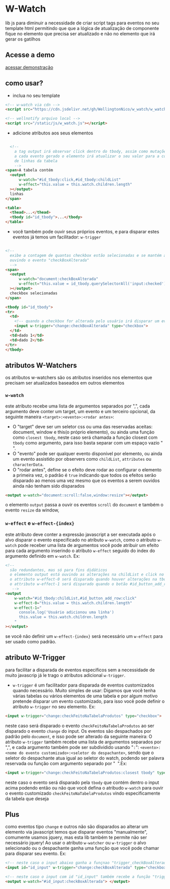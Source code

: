 # W-Watch

lib js para diminuir a necessidade de criar script tags para eventos no seu template html
permitindo que que a lógica de atualização de componente fique no elemento
que precisa ser atualizado e não no elemento que irá gerar os gatilhos


## Acesse a demo
[acessar demonstração](https://wellingtonnico.github.io/w_watch/)



## como usar?
* inclua no seu template
```html
<!-- w-watch via cdn -->
<script src="https://cdn.jsdelivr.net/gh/WellingtonNico/w_watch/w_watch.js"></script>

<!-- wellnotify arquivo local -->
<script src="/static/js/w_watch.js"></script>
```
* adicione atributos aos seus elementos
```html

  <!-- 
    a tag output irá observar click dentro do tbody, assim como mutações nas linhas
    a cada evento gerado o elemento irá atualizar o seu valor para a contagem
    de linhas da tabela
    -->
<span>A tabela contém
  <output 
      w-watch="#id_tbody:click,#id_tbody:childList"
      w-effect="this.value = this.watch.children.length"
  ></output> 
  linhas
</span>

<table>
  <thead>...</thead>
  <tbody id="id_tbody">...</tbody>
</table>
```
* você também pode ouvir seus próprios eventos, e para disparar estes eventos já temos um facilitador: `w-trigger`
```html

<!-- 
  exibe a contagem de quantas checkbox estão selecionadas e se mantém atualizado
  ouvindo o evento "checkBoxAlterada"
  -->
<span>
  <output 
      w-watch="document:checkBoxAlterada"
      w-effect="this.value = id_tbody.querySelectorAll('input:checked').length"
  ></output> 
  checkbox selecionadas
</span>

<tbody id="id_tbody">
<tr>
  <td>
    <!-- quando a checkbox for alterada pelo usuário irá disparar um evento chamado "checkBoxAlterada" -->
    <input w-trigger="change:checkBoxAlterada" type="checkbox">
  </td>
  <td>dado 1</td>
  <td>dado 2</td>
</tr>
</tbody>
```

## atributos W-Watchers
os atributos w-watchers são os atributos inseridos nos elementos que precisam
ser atualizados baseados em outros elementos

### `w-watch`
este atributo recebe uma lista de argumentos separados por ",", cada argumento deve conter
um target, um evento e um terceiro opcional, da seguinte maneira `<target>:<evento>:<rodar antes>`: 
* O "target" deve ser um seletor css ou uma das reservadas aceitas: document, window e this(o próprio elemento), ou ainda 
uma função como `closest tbody`, neste caso será chamada a função closest com `tbody` como argumento, para isso basta separar com um espaço vazio "` `".
* O "evento" pode ser qualquer evento disponível por elemento, ou ainda um evento assistido por observers
como `childList`, `attributes` ou `characterData`.
* O "rodar antes", define se o efeito deve rodar ao configurar o elemento a primeira vez, o padrão é `true`
indicando que todos os efeitos serão disparado ao menos uma vez mesmo que os eventos
a serem ouvidos ainda não tenham sido disparados
```html
<output w-watch="document:scroll:false,window:resize"></output>
```
o elemento `output` passa a ouvir os eventos `scroll` do `document` e também o evento
`resize` da window,

### `w-effect` e `w-effect-{index}`
este atributo deve conter a expressão javascript a ser executada após o alvo disparar o evento
especificado no atributo `w-watch`, como o atributo `w-watch` pode receber uma lista
de argumentos você pode atribuir um efeito para cada argumento inserindo o atributo
`w-effect` seguido do index do argumento definido em `w-watch`. Ex:
```html
<!-- 
  são redundantes, mas só para fins didáticos
  o elemento output está ouvindo as alterações na childList e click no botão de adicionar linha
  o attributo w-effect-0 será disparado quando houver alterações na tbody
  o attributo w-effect-1 será disparado quando o botão #id_button_add_row for clicado 
   -->
<output 
    w-watch="#id_tbody:childList,#id_button_add_row:click"
    w-effect-0="this.value = this.watch.children.length"
    w-effect-1="
      console.log('Usuário adicionou uma linha')
      this.value = this.watch.children.length
    "
></output>
```
se você não definir um `w-effect-{index}` será necessário um `w-effect` para ser usado
como padrão.

## atributo W-Trigger
para facilitar a disparada de eventos específicos sem a necessidade de muito javascrip
já le trago o atributos adicional `w-trigger`.
* `w-trigger` é um facilitador para disparada de eventos customizados quando necessário.
Muito simples de usar: Digamos que você tenha várias tabelas ou vários elementos de uma tabela
e por algum motivo pretende disparar um evento customizado, para isso você pode 
definir o atributo `w-trigger` no seu elemento. Ex:
```html
<input w-trigger="change:checkFeitoNaTabelaProdutos" type="checkbox">
```
neste caso será disparado o evento `checkFeitoNaTabelaProdutos` ao ser disparado o evento `change` do input.
Os eventos são despachados por padrão pelo `document`, e isso pode ser alterado da seguinte maneira:
O atributo `w-trigger` também recebe uma lista de argumentos separados por ",", e cada argumento 
também pode ser subdividido usando "`:`": `<evento>:<nome do evento customizado>:<seletor do despachante>`,
sendo que o seletor do despachante atua igual ao seletor do watch, podendo ser palavra reservada ou função com argumento separado por "` `".Ex:
```html
<input w-trigger="change:checkFeitoNaTabelaProdutos:closest tbody" type="checkbox">
```
neste caso o evento será disparado pela `tbody` que contém dentro o input acima podendo então
ou não que você defina o atribudo `w-watch` para ouvir o evento customizado `checkFeitoNaTabelaProdutos`
vindo especificamente da tabela que deseja


## Plus
como eventos tipo `change` e outros não são disparados ao alterar um elemento via javascript
temos que disparar eventos "manualmente", comumente usamos jquery, mas esta lib também te permite
não ser necessário jquery! Ao usar o atributo `w-watcher` ou `w-trigger` o alvo selecionado ou o despachante
ganha uma função que você pode chamar para disparar seu evento. Ex:

```html
<!-- neste caso o input abaixo ganha a funçnao "trigger_checkBoxAlterada" -->
<input id="id_input" w-trigger="change:checkBoxAlterada" type="checkbox">

<!-- neste caso o input com id "id_input" também recebe a função "trigger_checkBoxAlterada" -->
<output w-watch="#id_input:checkBoxAlterada"> </output>
```


